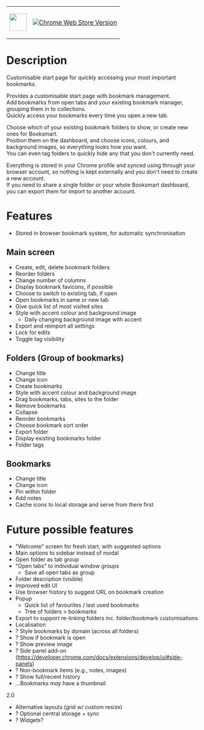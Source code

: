 <table>
<tr><td>

[<img src="https://github.com/kazcfz/Browser-Promotional-Badges/raw/refs/heads/main/Google/Chrome%20Web%20Store/SVG%20(with%20border).svg" height="45px">](https://chromewebstore.google.com/detail/booksmart/chdioebfigbkodldfombonmoocefgefk?authuser=0&hl=en-GB)

</td><td>

[![Chrome Web Store Version](https://img.shields.io/chrome-web-store/v/chdioebfigbkodldfombonmoocefgefk)](https://chromewebstore.google.com/detail/booksmart/chdioebfigbkodldfombonmoocefgefk?authuser=0&hl=en-GB)

</td></tr></table>

# Description
Customisable start page for quickly accessing your most important bookmarks.

Provides a customisable start page with bookmark management.  
Add bookmarks from open tabs and your existing bookmark manager, grouping them in to collections.  
Quickly access your bookmarks every time you open a new tab.

Choose which of your existing bookmark folders to show, or create new ones for Booksmart.  
Position them on the dashboard, and choose icons, colours, and background images, so everything looks how you want.  
You can even tag folders to quickly hide any that you don't currently need.

Everything is stored in your Chrome profile and synced using through your browser account, so nothing is kept externally and you don't need to create a new account.  
If you need to share a single folder or your whole Booksmart dashboard, you can export them for import to another account.

# Features
- Stored in browser bookmark system, for automatic synchronisation

## Main screen
- Create, edit, delete bookmark folders
- Reorder folders
- Change number of columns
- Display bookmark favicons, if possible
- Choose to switch to existing tab, if open
- Open bookmarks in same or new tab
- Give quick list of most visited sites
- Style with accent colour and background image
  - Daily changing background image with accent
- Export and reimport all settings
- Lock for edits
- Toggle tag visibility

## Folders (Group of bookmarks)
- Change title
- Change icon
- Create bookmarks
- Style with accent colour and background image
- Drag bookmarks, tabs, sites to the folder
- Remove bookmarks
- Collapse
- Reorder bookmarks
- Choose bookmark sort order
- Export folder
- Display existing bookmarks folder
- Folder tags

## Bookmarks
- Change title
- Change icon
- Pin within folder
- Add notes
- Cache icons to local storage and serve from there first

# Future possible features
- "Welcome" screen for fresh start, with suggested options
- Main options to sidebar instead of modal
- Open folder as tab group
- "Open tabs" to individual window groups
  - Save all open tabs as group
- Folder description (visible)
- Improved edit UI
- Use browser history to suggest URL on bookmark creation
- Popup
  - Quick list of favourites / last used bookmarks
  - Tree of folders > bookmarks
- Export to support re-linking folders inc. folder/bookmark customisations
- Localisation
- ? Style bookmarks by domain (across all folders)
- ? Show if bookmark is open
- ? Show preview image
- ? Side panel add-on (https://developer.chrome.com/docs/extensions/develop/ui#side-panels)
- ? Non-bookmark items (e.g., notes, images)
- ? Show full/recent history
- ...Bookmarks _may_ have a thumbnail

2.0
- Alternative layouts (grid w/ custom resize)
- ? Optional central storage + sync
- ? Widgets?